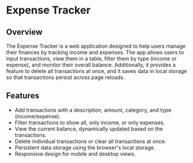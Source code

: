 # Expense Tracker

## Overview
The Expense Tracker is a web application designed to help users manage their finances by tracking income and expenses. The app allows users to input transactions, view them in a table, filter them by type (income or expense), and monitor their overall balance. Additionally, it provides a feature to delete all transactions at once, and it saves data in local storage so that transactions persist across page reloads.

## Features
- Add transactions with a description, amount, category, and type (income/expense).
- Filter transactions to show all, only income, or only expenses.
- View the current balance, dynamically updated based on the transactions.
- Delete individual transactions or clear all transactions at once.
- Persistent data storage using the browser's local storage.
- Responsive design for mobile and desktop views.
